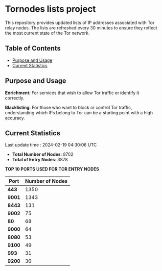 # Tornodes lists project

This repository provides updated lists of IP addresses associated with Tor relay nodes. The lists are refreshed every 30 minutes to ensure they reflect the most current state of the Tor network.

## Table of Contents

- [Purpose and Usage](#purpose-and-usage)
- [Current Statistics](#current-statistics)


## Purpose and Usage

**Enrichment**: For services that wish to allow Tor traffic or identify it correctly.

**Blacklisting**: For those who want to block or control Tor traffic, understanding which IPs belong to Tor can be a starting point with a high accuracy.

## Current Statistics

Last update time : 2024-02-19 04:30:06 UTC

- **Total Number of Nodes**: 8702
- **Total of Entry Nodes**: 3878

**TOP 10 PORTS USED FOR TOR ENTRY NODES**

| **Port** | **Number of Nodes** |
|------|-----------------|
| **443**   | 1350  |
| **9001**   | 1343  |
| **8443**   | 131  |
| **9002**   | 75  |
| **80**   | 68  |
| **9000**   | 64  |
| **8080**   | 53  |
| **9100**   | 49  |
| **993**   | 31  |
| **9200**   | 30  |

